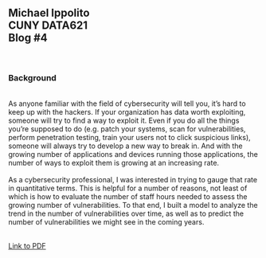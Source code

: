 <h2>Michael Ippolito<br />
CUNY DATA621<br />
Blog #4</h2>
<br />
<h3>Background</h3>
<br />
As anyone familiar with the field of cybersecurity will tell you, it’s hard to keep up with the hackers. If your organization has data worth exploiting, someone will try to find a way to exploit it. Even if you do all the things you’re supposed to do (e.g. patch your systems, scan for vulnerabilities, perform penetration testing, train your users not to click suspicious links), someone will always try to develop a new way to break in. And with the growing number of applications and devices running those applications, the number of ways to exploit them is growing at an increasing rate.<br />
<br />
As a cybersecurity professional, I was interested in trying to gauge that rate in quantitative terms. This is helpful for a number of reasons, not least of which is how to evaluate the number of staff hours needed to assess the growing number of vulnerabilities. To that end, I built a model to analyze the trend in the number of vulnerabilities over time, as well as to predict the number of vulnerabilities we might see in the coming years.<br />
<br />

[Link to PDF](https://github.com/mmippolito/cuny_data621_blog4/blob/main/blog4.pdf)
